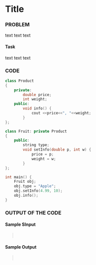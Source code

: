 # Title

### PROBLEM

text text text

#### Task

text text text

### CODE

```cpp
class Product
{
    private:
        double price;
        int weight;
    public:
        void info() {
            cout <<price<<", "<<weight;
        }
};

class Fruit: private Product
{
    public:
        string type;
        void setInfo(double p, int w) {
            price = p;
            weight = w;
        }
};

int main() {
    Fruit obj;
    obj.type = "Apple";
    obj.setInfo(4.99, 10);
    obj.info();
}
```

### OUTPUT OF THE CODE

#### Sample SInput

> <br>

#### Sample Output

> <br>
